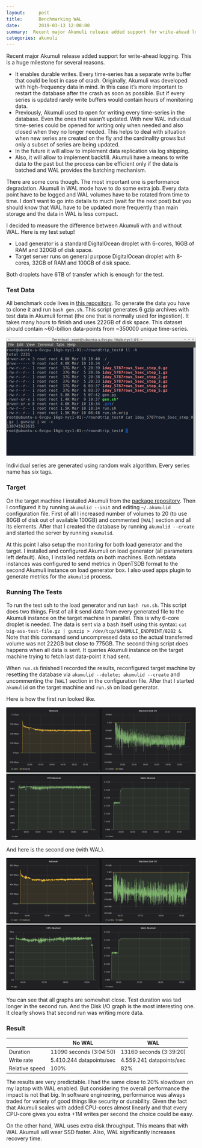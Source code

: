 ```yaml
---
layout:     post
title:      Benchmarking WAL
date:       2019-03-13 12:00:00
summary:  Recent major Akumuli release added support for write-ahead logging. This is a huge milestone for several reasons...
categories: akumuli
---
```


Recent major Akumuli release added support for write-ahead logging. This is a huge milestone for several reasons.

- It enables durable writes. Every time-series has a separate write buffer that could be lost in case of crash. Originally, Akumuli was developed with high-frequency data in mind. In this case it’s more important to restart the database after the crash as soon as possible. But if every series is updated rarely write buffers would contain hours of monitoring data.
- Previously, Akumuli used to open for writing every time-series in the database. Even the ones that wasn’t updated. With new WAL individual time-series could be opened for writing only when needed and also closed when they no longer needed. This helps to deal with situation when new series are created on the fly and the cardinality grows but only a subset of series are being updated.
- In the future it will allow to implement data replication via log shipping.
- Also, it will allow to implement backfill. Akumuli have a means to write data to the past but the process can be efficient only if the data is batched and WAL provides the batching mechanism.

There are some cons though. The most important one is performance degradation. Akumuli in WAL mode have to do some extra job. Every data point have to be logged and WAL volumes have to be rotated from time to time. I don’t want to go into details to much (wait for the next post) but you should know that WAL have to be updated more frequently than main storage and the data in WAL is less compact.

I decided to measure the difference between Akumuli with and without WAL. Here is my test setup!

- Load generator is a standard DigitalOcean droplet with 6-cores, 16GB of RAM and 320GB of disk space.
- Target server runs on general purpose DigitalOcean droplet with 8-cores, 32GB of RAM and 100GB of disk space.

Both droplets have 6TB of transfer which is enough for the test.

### Test Data

All benchmark code lives in [this repository](https://github.com/Lazin/roundtrip_test). To generate the data you have to clone it and run `bash gen.sh`. This script generates 6 gzip archives with test data in Akumuli format (the one that is normally used for ingestion). It takes many hours to finish and uses 222GB of disk space. This dataset should contain ~60-billion data-points from ~350000 unique time-series.

![Test data](/images/walterm.png)

Individual series are generated using random walk algorithm. Every series name has six tags.

### Target

On the target machine I installed Akumuli from the [package repository](https://packagecloud.io/Lazin/Akumuli). Then I configured it by running `akumulid --init` and editing `~/.akumulid` configuration file. First of all I increased number of volumes to 20 (to use 80GB of disk out of available 100GB) and commented `[WAL]` section and all its elements. After that I created the database by running `akumulid --create` and started the server by running `akumulid`.

At this point I also setup the monitoring for both load generator and the target. I installed and configured Akumuli on load generator (all parameters left default). Also, I installed netdata on both machines. Both netdata instances was configured to send metrics in OpenTSDB format to the second Akumuli instance on load generator box. I also used apps plugin to generate metrics for the `akumulid` process.

### Running The Tests

To run the test ssh to the load generator and run `bash run.sh`. This script does two things. First of all it send data from every generated file to the Akumuli instance on the target machine in parallel. This is why 6-core droplet is needed. The data is sent via a bash itself using this syntax: `cat big-ass-test-file.gz | gunzip > /dev/tcp/$AKUMULI_ENDPOINT/8282 &`. Note that this command send uncompressed data so the actual transferred volume was not 222GB but close to 775GB.
The second thing script does happens when all data is sent. It queries Akumuli instance on the target machine trying to fetch last data-point it had sent. 

When `run.sh` finished I recorded the results, reconfigured target machine by resetting the database via `akumulid --delete; akumulid --create` and uncommenting the `[WAL]` section in the configuration file. After that I started `akumulid` on the target machine and `run.sh` on load generator.

Here is how the first run looked like.

![Test data](/images/nowal1_crop.png)
![Test data](/images/nowal3_crop.png)

And here is the second one (with WAL).

![Test data](/images/wal1_crop.png)
![Test data](/images/wal3_crop.png)

You can see that all graphs are somewhat close. Test duration was tad longer in the second run. And the Disk I/O graph is the most interesting one. It clearly shows that second run was writing more data.

### Result

|                |No WAL                  |WAL                     |
|----------------|------------------------|------------------------|
|Duration        |11090 seconds (3:04:50) | 13160 seconds (3:39:20)|
|Write rate      |5.410.244 datapoints/sec|4.559.241 datapoints/sec|
|Relative speed  |100%                    |82%                     |

The results are very predictable. I had the same close to 20% slowdown on my laptop with WAL enabled. But considering the overall performance the impact is not that big. In software engineering, performance was always traded for variety of good things like security or durability. Given the fact that Akumuli scales with added CPU-cores almost linearly and that every CPU-core gives you extra +1M writes per second the choice could be easy.

On the other hand, WAL uses extra disk throughput. This means that with WAL Akumuli will wear SSD faster. Also, WAL significantly increases recovery time. 
